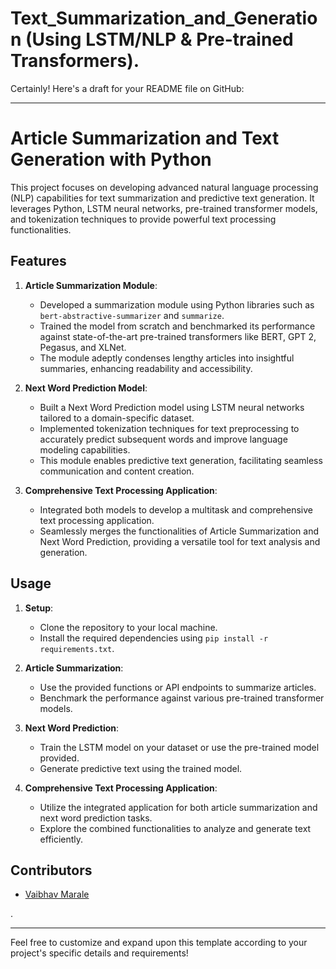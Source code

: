 # Text_Summarization_and_Generation (Using LSTM/NLP & Pre-trained Transformers).

Certainly! Here's a draft for your README file on GitHub:

---

# Article Summarization and Text Generation with Python

This project focuses on developing advanced natural language processing (NLP) capabilities for text summarization and predictive text generation. It leverages Python, LSTM neural networks, pre-trained transformer models, and tokenization techniques to provide powerful text processing functionalities.

## Features

1. **Article Summarization Module**:
   - Developed a summarization module using Python libraries such as `bert-abstractive-summarizer` and `summarize`.
   - Trained the model from scratch and benchmarked its performance against state-of-the-art pre-trained transformers like BERT, GPT 2, Pegasus, and XLNet.
   - The module adeptly condenses lengthy articles into insightful summaries, enhancing readability and accessibility.

2. **Next Word Prediction Model**:
   - Built a Next Word Prediction model using LSTM neural networks tailored to a domain-specific dataset.
   - Implemented tokenization techniques for text preprocessing to accurately predict subsequent words and improve language modeling capabilities.
   - This module enables predictive text generation, facilitating seamless communication and content creation.

3. **Comprehensive Text Processing Application**:
   - Integrated both models to develop a multitask and comprehensive text processing application.
   - Seamlessly merges the functionalities of Article Summarization and Next Word Prediction, providing a versatile tool for text analysis and generation.

## Usage

1. **Setup**:
   - Clone the repository to your local machine.
   - Install the required dependencies using `pip install -r requirements.txt`.

2. **Article Summarization**:
   - Use the provided functions or API endpoints to summarize articles.
   - Benchmark the performance against various pre-trained transformer models.

3. **Next Word Prediction**:
   - Train the LSTM model on your dataset or use the pre-trained model provided.
   - Generate predictive text using the trained model.

4. **Comprehensive Text Processing Application**:
   - Utilize the integrated application for both article summarization and next word prediction tasks.
   - Explore the combined functionalities to analyze and generate text efficiently.

## Contributors

- [Vaibhav Marale]((https://github.com/I-Veb))

.

---

Feel free to customize and expand upon this template according to your project's specific details and requirements!
